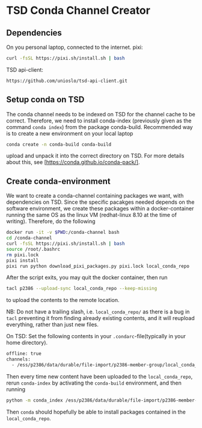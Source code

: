 # TSD Conda Channel Creator

## Dependencies

On you personal laptop, connected to the internet. pixi:

```bash
curl -fsSL https://pixi.sh/install.sh | bash
```

TSD api-client:

```bash
https://github.com/unioslo/tsd-api-client.git
```

## Setup conda on TSD

The conda channel needs to be indexed on TSD for the channel cache to be
correct. Therefore, we need to install conda-index (previously given as the
command `conda index`) from the package conda-build. Recommended way is to
create a new environment on your local laptop

```bash
conda create -n conda-build conda-build
```

upload and unpack it into the correct directory on TSD. For more details about
this, see [https://conda.github.io/conda-pack/].

## Create conda-environment

We want to create a conda-channel containing packages we want, with dependencies
on TSD. Since the specific pacakges needed depends on the software environment,
we create these packages within a docker-container running the same OS as the
linux VM (redhat-linux 8.10 at the time of writing). Therefore, do the following

```bash
docker run -it -v $PWD:/conda-channel bash
cd /conda-channel
curl -fsSL https://pixi.sh/install.sh | bash
source /root/.bashrc
rm pixi.lock
pixi install
pixi run python download_pixi_packages.py pixi.lock local_conda_repo
```

After the script exits, you may quit the docker container, then run

```bash
tacl p2386 --upload-sync local_conda_repo --keep-missing
```

to upload the contents to the remote location.

NB: Do not have a trailing slash, i.e. `local_conda_repo/` as there is a bug in
`tacl` preventing it from finding already existing contents, and it will
reupload everything, rather than just new files.

On TSD: Set the following contents in your `.condarc`-file(typically in your
home directory).

```bash
offline: true
channels:
  - /ess/p2386/data/durable/file-import/p2386-member-group/local_conda_repo`
```

Then every time new content have been uploaded to the `local_conda_repo`, rerun
`conda-index` by activating the `conda-build` environment, and then running

```bash
python -m conda_index /ess/p2386/data/durable/file-import/p2386-member-group/local_conda_repo --channeldata
```

Then `conda` should hopefully be able to install packages contained in the
`local_conda_repo`.
